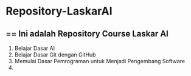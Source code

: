 # Repository-LaskarAI
==
Ini adalah Repository Course Laskar AI
--
1. Belajar Dasar AI
2. Belajar Dasar Git dengan GitHub
3. Memulai Dasar Pemrograman untuk Menjadi Pengembang Software
4. 
